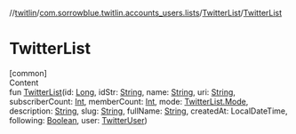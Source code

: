 //[twitlin](../../index.md)/[com.sorrowblue.twitlin.accounts_users.lists](../index.md)/[TwitterList](index.md)/[TwitterList](-twitter-list.md)



# TwitterList  
[common]  
Content  
fun [TwitterList](-twitter-list.md)(id: [Long](https://kotlinlang.org/api/latest/jvm/stdlib/kotlin/-long/index.html), idStr: [String](https://kotlinlang.org/api/latest/jvm/stdlib/kotlin/-string/index.html), name: [String](https://kotlinlang.org/api/latest/jvm/stdlib/kotlin/-string/index.html), uri: [String](https://kotlinlang.org/api/latest/jvm/stdlib/kotlin/-string/index.html), subscriberCount: [Int](https://kotlinlang.org/api/latest/jvm/stdlib/kotlin/-int/index.html), memberCount: [Int](https://kotlinlang.org/api/latest/jvm/stdlib/kotlin/-int/index.html), mode: [TwitterList.Mode](-mode/index.md), description: [String](https://kotlinlang.org/api/latest/jvm/stdlib/kotlin/-string/index.html), slug: [String](https://kotlinlang.org/api/latest/jvm/stdlib/kotlin/-string/index.html), fullName: [String](https://kotlinlang.org/api/latest/jvm/stdlib/kotlin/-string/index.html), createdAt: LocalDateTime, following: [Boolean](https://kotlinlang.org/api/latest/jvm/stdlib/kotlin/-boolean/index.html), user: [TwitterUser](../../com.sorrowblue.twitlin.objects/-twitter-user/index.md))  



